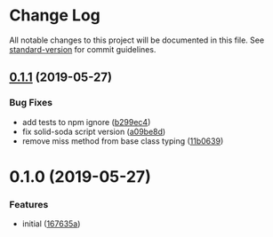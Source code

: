# Change Log

All notable changes to this project will be documented in this file. See [standard-version](https://github.com/conventional-changelog/standard-version) for commit guidelines.

## [0.1.1](https://github.com/igorkamyshev/nanoption/compare/v0.1.0...v0.1.1) (2019-05-27)


### Bug Fixes

* add tests to npm ignore ([b299ec4](https://github.com/igorkamyshev/nanoption/commit/b299ec4))
* fix solid-soda script version ([a09be8d](https://github.com/igorkamyshev/nanoption/commit/a09be8d))
* remove miss method from base class typing ([11b0639](https://github.com/igorkamyshev/nanoption/commit/11b0639))



# 0.1.0 (2019-05-27)


### Features

* initial ([167635a](https://github.com/igorkamyshev/nanoption/commit/167635a))
